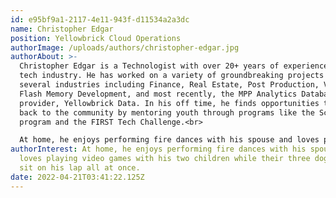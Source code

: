 ```yaml
---
id: e95bf9a1-2117-4e11-943f-d11534a2a3dc
name: Christopher Edgar
position: Yellowbrick Cloud Operations
authorImage: /uploads/authors/christopher-edgar.jpg
authorAbout: >-
  Christopher Edgar is a Technologist with over 20+ years of experience in the
  tech industry. He has worked on a variety of groundbreaking projects in
  several industries including Finance, Real Estate, Post Production, Visual FX,
  Flash Memory Development, and most recently, the MPP Analytics Database
  provider, Yellowbrick Data. In his off time, he finds opportunities to give
  back to the community by mentoring youth through programs like the Scouts BSA
  program and the FIRST Tech Challenge.<br>

  At home, he enjoys performing fire dances with his spouse and loves playing video games with his two children while their three dogs try to sit on his lap all at once.
authorInterest: At home, he enjoys performing fire dances with his spouse and
  loves playing video games with his two children while their three dogs try to
  sit on his lap all at once.
date: 2022-04-21T03:41:22.125Z
---
```

